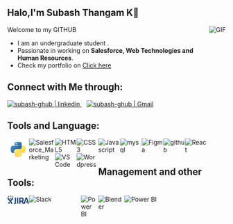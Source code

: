 ## Halo,I'm Subash Thangam K👋

<img align="right" alt="GIF" src="https://user-images.githubusercontent.com/22448559/137613385-2ebbef8f-ca0a-4781-b0c1-a2ba145d8194.gif" height="200" />


Welcome to my GITHUB

* I am an undergraduate student .
* Passionate in working on **Salesforce, Web Technologies and Human Resources**.
*  Check my portfolio on [Click here](https://subash-ghub.github.io/subashthangam.k.github.io/) 


## Connect with Me through:

<a href="https://www.linkedin.com/in/subashthangamk/" target="_blank">
    <img alt="subash-ghub | linkedin" src="https://user-images.githubusercontent.com/22448559/137614008-18f96cfd-b2c4-4066-9991-f605c978f9d9.png" width="80"/>
  </a> &nbsp;&nbsp;
 <a href="mailto:subashthangam.k@gmail.com">
    <img alt="subash-ghub | Gmail" width="80px" src="https://user-images.githubusercontent.com/22448559/137614003-749c6718-b38d-4d6f-9cb2-b01a1781b144.png" />
  </a>
<br>


## Tools and Language:

<img align="left" alt="Python" width="50px" src="https://raw.githubusercontent.com/github/explore/80688e429a7d4ef2fca1e82350fe8e3517d3494d/topics/python/python.png" />
<img align="left" alt="Salesforce_Marketing" width="60px" src="https://github.com/gilbarbara/logos/blob/main/logos/salesforce.svg" />
<img align="left" alt="HTML5" width="50px" src="https://raw.githubusercontent.com/danielcranney/readme-generator/main/public/icons/skills/html5-colored.svg"/>
<img align="left" alt="CSS3" width="50px" src="https://raw.githubusercontent.com/danielcranney/readme-generator/main/public/icons/skills/css3-colored.svg"/>
<img align="left" alt="Javascript" width="50px" src="https://raw.githubusercontent.com/danielcranney/readme-generator/main/public/icons/skills/javascript-colored.svg"/> 
<img align="left" alt="mysql" width="50px" src="https://raw.githubusercontent.com/danielcranney/readme-generator/main/public/icons/skills/mysql-colored.svg" />
<img align="left" alt="Figma" width="50px" src="https://raw.githubusercontent.com/danielcranney/readme-generator/main/public/icons/skills/figma-colored.svg"/>
<img align="left" alt="github" width="50px"src="https://raw.githubusercontent.com/danielcranney/readme-generator/main/public/icons/skills/git-colored.svg"/>
<img align="left" alt="React" width="50px" src="https://raw.githubusercontent.com/danielcranney/readme-generator/main/public/icons/skills/react-colored.svg" />
<img align="left" alt="VS Code" width="50px"src="https://github.com/gilbarbara/logos/blob/main/logos/visual-studio-code.svg"/>
<img align="left" alt="Wordpress" width="50px"src="https://github.com/gilbarbara/logos/blob/main/logos/wordpress-icon.svg"/>
<br/>
<br>

## Management and other Tools:
<img align="left" alt="Jira" width="50px" src="https://github.com/gilbarbara/logos/blob/main/logos/jira.svg" />
<img align="left" alt="Slack" width="120px" src="https://github.com/gilbarbara/logos/blob/main/logos/slack.svg" />
<img align="left" alt="Power BI" width="40px" src="https://github.com/gilbarbara/logos/blob/main/logos/microsoft-power-bi.svg" />
<img align="left" alt="Blender" width="60px" src="https://github.com/gilbarbara/logos/blob/main/logos/blender.svg" />
<img align="left" alt="Power BI" width="160px" src="https://github.com/gilbarbara/logos/blob/main/logos/todoist.svg" />

<div>
<br/>
<br/>
<br/>

</div>
